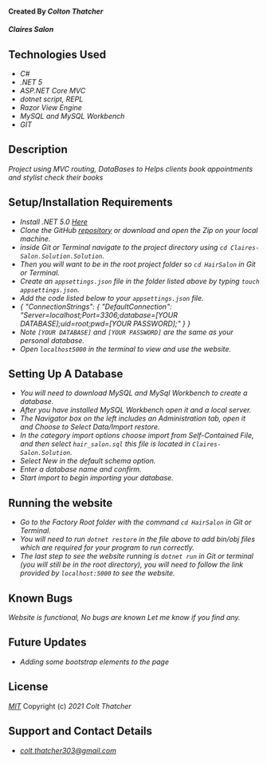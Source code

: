 #### Created By _**Colton Thatcher**_

#### _Claires Salon_

## Technologies Used


* _C#_
* _.NET 5_
* _ASP.NET Core MVC_
* _dotnet script, REPL_
* _Razor View Engine_
* _MySQL and MySQL Workbench_
* _GIT_


## Description

_Project using MVC routing, DataBases to Helps clients book appointments and stylist check their books_

## Setup/Installation Requirements
* _Install .NET 5.0 [Here](https://dotnet.microsoft.com/en-us/download/dotnet/5.0)_
* _Clone the GitHub [repository]() or download and open the Zip on your local machine._
* _inside Git or Terminal navigate to the project directory using `cd Claires-Salon.Solution.Solution`._
* _Then you will want to be in the root project folder so `cd HairSalon` in Git or Terminal._
* _Create an `appsettings.json` file in the folder listed above by typing `touch appsettings.json`._
* _Add the code listed below to your `appsettings.json` file._
* _{
"ConnectionStrings": {
"DefaultConnection": "Server=localhost;Port=3306;database=[YOUR DATABASE];uid=root;pwd=[YOUR PASSWORD];"
}
}_
* _Note `[YOUR DATABASE]` and `[YOUR PASSWORD]` are the same as your personal database._
* _Open `localhost5000` in the terminal to view and use the website._

## Setting Up A Database

* _You will need to download MySQL and MySql Workbench to create a database._
* _After you have installed MySQL Workbench open it and a local server._
* _The Navigator box on the left includes an Administration tab, open it and Choose to Select Data/Import restore._
* _In the category import options choose import from Self-Contained File, and then select `hair_salon.sql` this file is located in `Claires-Salon.Solution`._
* _Select New in the default schema option._
* _Enter a database name and confirm._
* _Start import to begin importing your database._

## Running the website

* _Go to the Factory Root folder with the command `cd HairSalon` in Git or Terminal._
* _You will need to run `dotnet restore` in the file above to add bin/obj files which are required for your program to run correctly._
* _The last step to see the website running is `dotnet run` in Git or terminal (you will still be in the root directory), you will need to follow the link provided by `localhost:5000` to see the website._




## Known Bugs

_Website is functional, No bugs are known Let me know if you find any._

## Future Updates

* _Adding some bootstrap elements to the page_

## License

_[MIT](https://opensource.org/licenses/MIT)_
Copyright (c) _2021_ _Colt Thatcher_

## Support and Contact Details
* _[colt.thatcher303@gmail.com](colt.thatcher303@gmail.com)_

